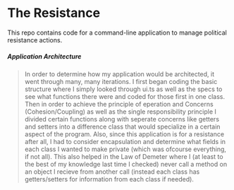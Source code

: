 # The Resistance

This repo contains code for a command-line application to manage political resistance actions.

##### Application Architecture #####
> In order to determine how my application would be architected, it went through many, many iterations. I first began coding the basic structure where I simply looked through ui.ts as well as the specs to see what functions there were and coded for those first in one class.
Then in order to achieve the principle of eperation and Concerns (Cohesion/Coupling) as well as the single responsibility principle I divided certain functions along with seperate concerns like getters and setters into a difference class that would specialize in a certain aspect of the program.
Also, since this application is for a resistance after all, I had to consider encapsulation and determine what fields in each class I wanted to make private (which was ofcourse everything, if not all). This also helped in the Law of Demeter where I (at least to the best of my knowledge last time I checked) never call a method on an object I recieve from another call (instead each class has getters/setters for information from each class if needed).
